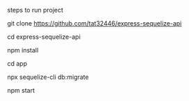 steps to run project

git clone https://github.com/tat32446/express-sequelize-api

cd express-sequelize-api

npm install

cd app

npx sequelize-cli db:migrate

npm start
